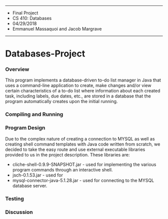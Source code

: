 ****************
* Final Project
* CS 410: Databases
* 04/29/2018
* Emmanuel Massaquoi and Jacob Margrave
**************** 

# Databases-Project

### Overview
This program implements a database-driven to-do list manager in Java that uses a command-line application to create, make changes and/or view certain characteristics of a to-do list where information about each created task, including labels, due dates, etc., are stored in a database that the program automatically creates upon the initial running.  

### Compiling and Running

### Program Design
Due to the complex nature of creating a connection to MYSQL as well as creating shell command templates with Java code written from scratch, we decided to take the easy route and use external executable libraries provided to us in the project description. These libraries are:
* cliche-shell-0.9.9-SNAPSHOT.jar - used for implementing the various program commands through an interactive shell.
* jsch-0.1.53.jar - used for 
* mysql-connector-java-5.1.28.jar - used for connecting to the MYSQL database server.

### Testing

### Discussion

